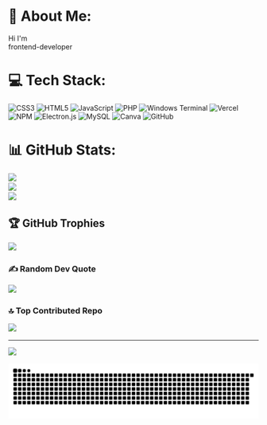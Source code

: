 # 💫 About Me:                                      
Hi I'm<br>
frontend-developer


# 💻 Tech Stack:
![CSS3](https://img.shields.io/badge/css3-%231572B6.svg?style=for-the-badge&logo=css3&logoColor=white) ![HTML5](https://img.shields.io/badge/html5-%23E34F26.svg?style=for-the-badge&logo=html5&logoColor=white) ![JavaScript](https://img.shields.io/badge/javascript-%23323330.svg?style=for-the-badge&logo=javascript&logoColor=%23F7DF1E) ![PHP](https://img.shields.io/badge/php-%23777BB4.svg?style=for-the-badge&logo=php&logoColor=white) ![Windows Terminal](https://img.shields.io/badge/Windows%20Terminal-%234D4D4D.svg?style=for-the-badge&logo=windows-terminal&logoColor=white) ![Vercel](https://img.shields.io/badge/vercel-%23000000.svg?style=for-the-badge&logo=vercel&logoColor=white) ![NPM](https://img.shields.io/badge/NPM-%23CB3837.svg?style=for-the-badge&logo=npm&logoColor=white) ![Electron.js](https://img.shields.io/badge/Electron-191970?style=for-the-badge&logo=Electron&logoColor=white) ![MySQL](https://img.shields.io/badge/mysql-4479A1.svg?style=for-the-badge&logo=mysql&logoColor=white) ![Canva](https://img.shields.io/badge/Canva-%2300C4CC.svg?style=for-the-badge&logo=Canva&logoColor=white) ![GitHub](https://img.shields.io/badge/github-%23121011.svg?style=for-the-badge&logo=github&logoColor=white)
# 📊 GitHub Stats:
![](https://github-readme-stats.vercel.app/api?username=Adi6583&theme=dark&hide_border=false&include_all_commits=true&count_private=false)<br/>
![](https://github-readme-streak-stats.herokuapp.com/?user=Adi6583&theme=dark&hide_border=false)<br/>
![](https://github-readme-stats.vercel.app/api/top-langs/?username=Adi6583&theme=dark&hide_border=false&include_all_commits=true&count_private=false&layout=compact)

## 🏆 GitHub Trophies
![](https://github-profile-trophy.vercel.app/?username=Adi6583&theme=holi&no-frame=false&no-bg=false&margin-w=4)

### ✍️ Random Dev Quote
![](https://quotes-github-readme.vercel.app/api?type=horizontal&theme=tokyonight)

### 🔝 Top Contributed Repo
![](https://github-contributor-stats.vercel.app/api?username=Adi6583&limit=5&theme=default&combine_all_yearly_contributions=true)


---
[![](https://visitcount.itsvg.in/api?id=Adi6583&icon=0&color=2)](https://visitcount.itsvg.in)

<!-- Proudly created with GPRM ( https://gprm.itsvg.in ) -->
<picture>
  <source
    media="(prefers-color-scheme: dark)"
    srcset="https://raw.githubusercontent.com/Adi6583/Adi6583/output/github-contribution-grid-snake-dark.svg"
  />
  <source
    media="(prefers-color-scheme: light)"
    srcset="https://raw.githubusercontent.com/Adi6583/Adi6583/output/github-contribution-grid-snake.svg"
  />
  <img
    alt="github contribution grid snake animation"
    src="https://raw.githubusercontent.com/Adi6583/Adi6583/output/github-contribution-grid-snake.svg"
  />
</picture>
